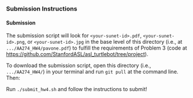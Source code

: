 ### Submission Instructions

#### Submission
The submission script will look for `<your-sunet-id>.pdf`, `<your-sunet-id>.png`, or `<your-sunet-id>.jpg` in the base level of this directory (i.e., at `.../AA274_HW4/pavone.pdf`) to fulfill the requirements of Problem 3 (code at https://github.com/StanfordASL/asl_turtlebot/tree/project).

To download the submission script, open this directory (i.e., `.../AA274_HW4/`) in your terminal and run `git pull` at the command line. Then:

Run `./submit_hw4.sh` and follow the instructions to submit!